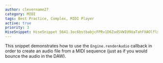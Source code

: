 ```yaml
---
author: clevername27
category: MIDI
tags: Best Practice, Complex, MIDI Player
active: true
priority: 3
HiseSnippet: HiseSnippet 5641.3oc6bstbabjcFPRv1D6ZudSVWIU9UaTahFXAOlflxxVJpLIAIkvZRQXBJeSRQd.lF.i0fYfmY.Iw5Ro1ml7bjGgT4IHUdB12fjuyo6dt..SynM1Q1ArDovzWN84Vet0MlNQg8kwwgQkJu1IylHKU9WWo6rfjQsF43ETp8tkJ+FUZE5JE6cty3I9xR6LahSbrzsT4xW8dzXJu10Jw+7m+3cb7cB5KyZpToOKzqu7.uwdIYs1YqOwy2eeGW4IdiyM5M2pc+vfVg9gSA9b0JqWZhS+m4LT9.GZXWoRoxuxdtdIgQcSbRjwkJescBcm0cT3YApw+Ydwd8.RhGZVpK.jp48C8cILlZsTqQd9tcLzcbI.zNYbgqp3B+tJG545k1dF23M4NDYyHO+n7UJhdWs.50LO5sdNzaInzUxgRupQvvnjuyLYjVvbX6caKTszr.hzZZTjLHoq7amJKHP1dKcWmDAVadY2AggS1KvAnma9lIn2CCs6DYwNJe0KMs17Bo0RDYsumujn6ZlGvnIZDx7ccRbJU92WYi22N3jO3S9vViZc1111G9o68UeC9e6uv1l9uwd6ThlXltRYR6pq2v.mjoQnsW4ASGuiCVxbTwCBG6g9Y8eciu4V6JCVVyDGBTaTRd8aEaq.m4D43IgYM7OsUoUD0O2IputxG7gFh5n92y1d2OoS2SFt+WB5wde6NngS2L3Ot6COOdepo+fsc6CtwWd+uvdmV1C1dyCl0a1g2Lnks8stwmXeh8NctUq.a2AGzY36GbqcsWwPVwPVwPVwPVwPVwPVwPVwPVwPVwPVwPVwPVwPVwPVwPVwPVwPVwPVwPVwPVwPVwPVwPVwPVwPVwPVJCoekastlgb7Qg2a9Seqi8Xui6dR6M9JhaL119aN8VaLXvgyjs1wdvoXTcbUedF84IpOug8oCFDpYRqTRVsqYEC4W3LjQUt0lFFxmd38ssO4fKjgbvxYHdGcissG7QX.23F6Xu+fch5dO6+3Gc+dGzt+de64iWoo7yFMkbWHoqotPR+1Jc6G4MIIqGhS8qpzNHQFMvoew6JlZrktxe20q7duy6H1dpqWnHRF3JiDR0cKqZ0OOxKIQFH5MSrimuuXuScBhEVNAthXeugiR7mg4.XCxR5RCq0nHu3jvIiD2GTU8pUOYjWrHNvaxDYhvUNNLHNIhthRhQgmIRBESikhjQRwdAC8Bj1JTfQGq5h9N99z0cR3EHBiHbCynW3zf9RQUZVw5qTkHbfvQD6ELzWJ36g0D9dXQi2Q3vT2.HJs0XD9mi.3wHLjXOPsdC7.EPHSeG7GhDmENULIJrmSOPlARzM.FMV4XYPBl+XP0h9gzr6CRxUTMdVbhbrva.O4QNmJEim5m3MoHVEKNajW+Q.6wx.bvKRLFhLmgRZIb8FLPRWJLQe5xYIhA8BXOTFHiHEHHA.6HYjShBW8RtdLDC.QFSLOFMGEF9LBxiESmn3AC8Ak3K.yOHdRXTBvt.WeP9DoR7x.w2LMNQgSfURZkbezmCmjgfz5dFoMzOLHIJzW.YTQhCCHDxj5Uem2qZ0VXTfVrG67L49Q3gT8Qqa1b8Fhlev50uS0pu26I5BMjDR3.7MIZpzvFOyArBhuH8kIJkEvjmnjmh17ftNjDSIwO3FjxBDtRPsP78Mx9IDzYHOlTZE8f7UzCCruuzAL0FjhCzgFGB5e2s+7XM8APjPCse3jYjBFsxzhJrBiJfbD7oG56DHH5j.uD6bhTCm4zDtoUO.KLPiso5r7.Ywpg5nKIIPsdSUve.VSlFz6NEmIuNPxXvz7X1y.GenLDGpjPFzgkotQNLiI7T0NBZQT6INCpn.xisq1m1YJN0IRr6dGr2I68zS16vNOc+1Grm3tJXqjR2CKHskjv9If64SV.H0UXzIOT5J+1OySdFlrQCvw0sCMAqZ59p0P.EfOhj+5VrA4XU6LO2jQnyMZZTMnEkIhKZEYiF6hQMDT4xVVcepk882.vN+TV5Zu3.f1d3Ysz1khwHq0Ba+eVr3ePbeh+VSixa6xasyuyHOxlc4QApxWwW6gxjrVspk+1jZ.5CimhUdFj8rv0X6TNtmzk14Sl2ShaP1Vkmxl1H8ZRWPo4SZq7lAnCHAlHOmLEPhRV0xIFX5TXGVqboMPp2HTvdK1YMLxY7XmDOxHMROwtZF1aqlh0lMD3eMA1SzLPofjCf+APxO5IDEQddbcIawAgIRipIONgOFns.lP7BvlGrCAV8S7BwdaW2GfQakBtSBeXrrACB3OtGuglLe8oSwenmbmBJASU2P8peW007CAdqF2SShAFkC6gj3DRl1QFomB7E8NE.5cLP.lKUyOET23R.p4vH.MC7.AdWiyPEW7Pkk26yFDr.ubsv.RWjb6aAd6ZqslPHfTk4ggAl9ePJ+vJi0T+NYCMfawL7VvpDsMggnBfC7hhIuPbGlw8YRfndIyrZtwsvP0ibJTWNU2yZoXHhVBrkwSrLLGr7j5mocxUAiJb+DSnnP0dxz3QVgA0yyfFL3RvgFLHkEswRYQpAb44QpweIXR5UNkzUJHuXD9fAfXdNu0u06dnW.7AbqbFQZc+iNdWZyzleXCwMaheuI98CosVzT5.XvannUJdI6tpBS+Vd..qeGgm3eTrI9uabCd6wBaxZnVsG48jFBOXA09iRQsGPQxQNcnP8LwEB1Q3LXY41FOkJaMoFZbzlZZnrqn7oQQFxd6vX.RSVYlHi.z7B7R7b.RCibmQwpvfIlChUDMMH1VbBLUA2Z32wNAvDoyLljG3cdp6eu33oRkKUlS3D6QVASiJ.CWECzYNSLrK1LLLx8Lga3XGXZT4HVR.k6iUAwV47l+fB.Dho5.sCXa.VTTMjk7bibfODRZ8WhMmwvM9QPHXAfAy3DGKrwEOgceMrurmYFV0+ZNhY3eDomfH04fILHQrN7BBnQvLtGExthuGOGsoCNPIwruDDFGevx7WdXH7QY7VZYLgqHx5BRQiDL1tHYN6Qb3I2Uofpd5N59ijS.5kPasqtFsYXjDLBnHv9mHLFKSDBzJFwzALBTFridrJclYxDdRVsmOtPkVwYgSQT18zwoQ4wnhcSEgFykkpuIFesVgLYV8pqA0ZEcXqWRPOq8c3WzikW7txAv.kqUF8Qg0QoSVGSdMP4qQH0Ijd34X4B.ZwAAxw4jl3CGIZOZLx9SSXW7yB5OBARCNK1XnAikyfj44Dt.WmPnkIt0FjpS9LoVVD0FHhPLL47XByv2YbOWJbXD.vDNlSJeRgxrLrG4QLIRMC8XH.DgFfGYrZvIg6pVu6JVjoPBVdcUeoW30i3DCIYvCaqCc1Vkj.kb.sFTb4oAk2S12wfoHHdEmiIAm9TBwLhvKLaycOMSmVbRgcIBpF7J0HKxiGkRCOwhDhJoHIumOlYtWc2qgHQiCQtJShHc3ZpwJpg.ERgmcRX2Dz8Pq0qS9unex5TImHT5nncw9VJe6YV5w8b5uOmef9nD6Dyoec+1c2i95QgbPEar95qea7fbhJGu2F7rATNrv7bDIVIrj7HknxvErXNaFj4fCzjfLDZUxnnvHJZuEIr2V7kvNuQqg2UPaC0UUf8SZWyfnOu5y0V3t6+S9QryzjD.Tr.6HoHUUaxAmqZNGipA0rXV.pFspo6TkF.EkutAU78IX2HEUuBt0luau3CCIliSzrZJ8i4GQLRopc.3x3ILDiowBiYtrLx0WKUR0olLCCzcp6.Ce93gmeHVTIIBC.R1.LCefghuSY1rsJG1dJVHL8MAXIbo9e9m9WT1yRG9ZHhD8LbRC5OhlheniqdF7Tx4bvKduwSPfg0Eu8cUrFFRqoUEQ9B8lKBDwfnvwymlDMbcr04RXnXL0474cmpoqfxXJ4zhqhE8gXt.HrwKJemSYtBYFbPVqpfBUMngTZdN5.QPR284nZRJlFDsQZRXrGIHZnyZhZCK5YdIizPyg3FApZD4GFNwVzNmUXDgBaPjluXLE+ABfQkmmW.6lxQXEAeSgiqqAHysLUjQiSvc4Lds0ThAGsyIBFHS5OJKr.SgLEg8TtCY618m5aR2KG3RnughYhlDUgPWRdS4JPp1DkZF9xfgIiHi+pgXqqcpZHpNemb8ZpW5b8aYFPtRpJdOwl1qW+6AR55odmb7AJz1ayQk5FFb8jE7zoB5iJ5JDAT8Q3H7xzV0fVCMM2CFGgBPZgnnwoK51NcNTCMJ.qHiEK6bry3rbZ.WrqJrr8CMIMtChwL1RQa0SoDSNrf93sT+foEs1ZoCNM8n2mR2I2OT3UsVXn4R7ovPmK6m4mkxhjuLRmjUSUdPGF5hf2tvI7YjoH3MTkKFEUKwPQT8PjcVvhjRZ9VbtVo3mdywxTjoeSsvnR3JEj0yqsniiLMvXVtsj5UmOWoiNryQc263mdbV+Fa5H0wTWfu.d.09AS86I1W6HfAEWc6TWC3yTfXpZyygBHYyD2b80EiigIHXJjMGZJWHhu8TOWp.lbAdfBDx4HxVrfSmKh.EVXGAa6W4D4dZC+XyUVTho6k9CcO5A5sPDiUoS6EuOR4KdDv76RcZOP+3cXohZPFTrSnGq7SiyzlQ9Qtnx.VpqMBs5RmZg1gHUwcUci4ZEdcD8LhDDYyFlXK1kCXhX0fvymzgYdwhwHdbhcBeEMxBflCOV5wi2wL5zhW1flfS1yp5zmicvUXG48Pq77SVENKmUSBK4PXFgThBTPPPBRI2QsFE4v0tVuCMtNOuBooww7pguhIZFbZP4aGS9JH+XjUrHD7SpjTcZC9t4XH1ByYrvGsxL9bSBHaRPC.+00ommuWxrb1+TSjNSuSBoSchRR36CIyu0jJL7brv4pfdtEg27xe01SChFKC0PWU1Evx69Jik4ZjN6s5obhVY0BMPdlJyC5TRFtHh3knYDblHT5rmwTliZVF2zNiAnveL5MZwnCf0T+bXOMoSB2SUEk6tLhgve96yO0rUMU.POk3E1m4bZsB1z5JklXfTG8PlNLn5HYHexJYqNh6kNHKsa.r9YY3tfr6Qq+D6LWUl75Lk+QpO3lpqo1c91EAsJyo7DqMy111PuVOZgE7IMVv24wT4mqiHr2TQ15zhtXHu.f+gg6B1RxRjNSYPetN7gWXK9bU8qzOSbdNQWoaCJSKVYYLzVRglI1MO+T86P1jBIYXC+KcGsIKV53axQyoXsplF6Dg3466Pxba5n+1lJufNvAqGQAw+j47EpwMJU.xi.EqXDWRMCxOgMGSdTJrajQeptUTsI5IAOPEkhKqiWPrDOJ7Lqzk84BR3k2xcGiuI9XbGfTRzYRrNsjMWRtohZl4baNw6BtNzoj97k3.UghzprwtTBLSFsP30h15fH6yEkBHPb5dqHoBESyWPk8TCSwJTUlzgN.W53vaymHox2hZw.XBBKjMhBB1hCcl0SpViqGaNLZoubHcfjHLI67moVGp5YGGNMARrrpvMTUAtgv4pu+199Vqedyl6y+XJz18jpsrvZjigxAl3GFmd9efaSob65ESousMMPcAdvllCHiG6PGfcr05JqADO14YlHjY2rEyBTkLQiryekyTDK9lu6DmHXojT3XGawB0AKHNWehOhYHIJJ2Z1l7HIUX257RRhkIx9dCTULZnDYwmDMiGWjDJwdPq1jIGsXRGjoDkY36RVWcnCoUSoTiGaZaoYm9f4GgUNtig01UlZMjNKc5srCmdvxW3gpnioQYo9uX6yFASTFv0NQxUOmKh5xgAUs+BHOYXZApgKioJvsNb7KDrTwQn2OyARtcm1L5BaWmQByzEhiLQoSQvs3JRp.YU9ImwGgK4Mg494piyB1nlOEmbcY8cUEhZdt0vN7ElWsFTmNQCiQ2OpFLvL02cGo9MrSsmvcm3n59IJDrJm9PBQ9prbH8P5RXTcQSmNttsLUcoitFwGnGt0iRO4Y3n5QZjiVTQsXoI+DtMUw2RKCua5AVWMcSqGB2lT2KRA0gDSU0+464NJh4uLTlKJFguSm35jVwXtPYu3Xl3iE7pPpUl6g.E+QZ4vwNZrYpl31j0axbuJYqZWJR5X4.LmQKmhpoOPgZ49H.4kwkHWOumv5GymSDsUfVD00MXX84MttwFoFWKred9i.4iEE1gC5e8y2Ymr4R0py5sMlXsRUn3CVHOfW+7M2L+z391OjKBsbfCh5BLfl5RmLzlv+s8Qf9R2SfPvJaEXYc8FeOl0ASrO33QDJvmI37mBTA2OE3RX74piIY27n.KlwA3HluqACVZeYEMXocSkFH5hlnUf9VCnJ+oYfkJeshuSspb4dmZ0WUx4bCLLnMLscDxh766kdVIccpwmdXa9pMVpbYca5MmdDJTdW4od8kpa72ZU1UF+rjvI.SS06KU90R3deC88ATUb3RdzEJrhtRwkNGTSY5pDNy7ARDi4VQkOeob04lFAMj7E11LK1YK.7q7uat8h4PjJJD40MWLQRfqwCcrIygGe0ODDe0ueHpU2lChhkAwhWgG5kHWwqvilW72W4RXcp.5o47ukF83sAetdtLZ9lUJzFKGzWpy+zy1ZV1M7Tr0Di1QaW58em5BZRkxL8MLmgtTSQDskJdmLH5rUQQV4qtjqM5aV4vPWphuEes5QuKA0cf8JEt5nzE3K.AJMqv6et+25cs2kEE+sU53kzezxwwqrDbjdM98i.NpeCE95U1C4N1OICAuVk8+hebdcDle4eK0x+qpP5T78HiW72phQGCgvqu2nMufWVj+aW1WVjStzurHOBg7cp7D08MMV1LOjmquMx22tHXgfhCW0TgQQj297VnzFessLMtQ9FgQhB.COW.RG5ksIrz+wGqBNoqDTi6Qw8AwV7Ra+m+3NSQD.eNs4qY9Il07F4a99NQtPtzufh3Uun2alM+Ey6MyeFXtob4b33uQgiuZksu+tcOValg+Lx5ftcaSjE2DcXXP3jQgAdEDuGiLK8XmQ4v3kRFaSoW7rVSiNUVTeuuyrEZUM3Ea4.IPs7MSG3yBfKsg27edqtSiSJr8+K+WOV5SkmM+F585GBQh7EjsewukQKW4RpZ75UTDofM27xman2vfeJovKeH3utBK9eYk+8apnUFeokA9FUz6MdYkEdgQBc0+eSjPWrCF3kW7Rc7r+MUPzFaHXQo3+ajkpLzGdnCbeQoQ8foi6hv45K0GMCkBb4qPYjoddcSpVcQNi7C+W3GcmMMoMRc1zzYdtwesQegysgRsQ+lzdoY67SZrqT.ay66ikL76oaviV76q2buptItYHWH37un0UmgD+M9CfuXLCHwy3hPH66d35UZc6G+vXLhG6F93smLgJQvi4pv7X57Ie7bm0WowDCRIbF6nRI9rxk7y95Fp5y27UMT0+ONwkdsUwk9WXboqYvwt7W+PSrnLN9WUQWJueLiPMqke2VKDo3ueqC7BjNQ+3ErX4Ko75uMevhhe9V9heg6z9mB+L+TrFic5GE9T8WCVRO803V.cGvVsWqxgzyhlk3BKmWVNFV4dZ+9EA0BSbiWzI99unSbyWzIdyWzI9AunS7VunS7C+gmH4DZ6oIgp68IUjnN6odgCTN0Se4qV5+FsR.Id.
---
```





This snippet demonstrates how to use the `Engine.renderAudio` callback in order to create an audio file from a MIDI sequence (just as if you would bounce the audio in the DAW).

